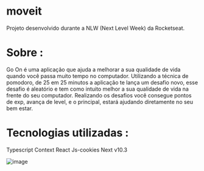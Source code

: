 # moveit
Projeto desenvolvido durante a NLW (Next Level Week) da Rocketseat.

# Sobre :
Go On é uma aplicação que ajuda a melhorar a sua qualidade de vida quando você passa muito tempo no computador. Utilizando a técnica de pomodoro, de 25 em 25 minutos a aplicação te lança um desafio novo, esse desafio é aleatório e tem como intuito melhor a sua qualidade de vida na frente do seu computador. Realizando os desafios você consegue pontos de exp, avança de level, e o principal, estará ajudando diretamente no seu bem estar.

# Tecnologias utilizadas :
Typescript
Context React
Js-cookies
Next v10.3

![image](https://user-images.githubusercontent.com/56797122/110687976-de1b4d80-81bf-11eb-9b28-545ab8b24f9b.png)
